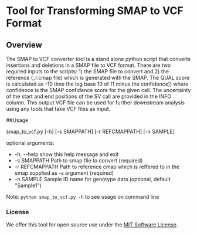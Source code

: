 # Tool for Transforming SMAP to VCF Format

## Overview 
The SMAP to VCF converter tool is a stand alone python script that converts insertions and deletions in a SMAP file to VCF format. There are two required inputs to the scripts: 1) the SMAP file to convert and 2) the reference (_r.cmap file) which is generated with the SMAP. The QUAL score is calculated as -10 time the log base 10 of (1 minus the confidence)) where confidence is the SMAP confidence score for the given call. The uncertainty of the start and end positions of the SV call are provided in the INFO column. This output VCF file can be used for further downstream analysis using any tools that take VCF files as input.

##Usage

smap_to_vcf.py [-h] [-s SMAPPATH] [-r REFCMAPPATH] [-n SAMPLE]

optional arguments:
*  -h, --help      show this help message and exit
*  -s SMAPPATH     Path to smap file to convert (required)
*  -r REFCMAPPATH  Path to reference cmap which is reffered to in the smap supplied as -s argument (required)
*  -n SAMPLE       Sample ID name for genotype data (optional, default "Sample1")

Note:  `python smap_to_vcf.py -h` to see usage on command line

### License
We offer this tool for open source use under the [MIT Software License](https://opensource.org/licenses/MIT). 
